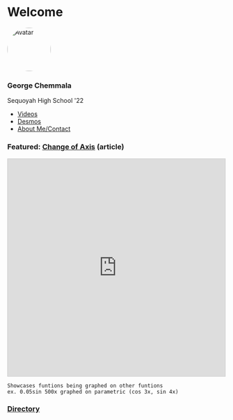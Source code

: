 # Welcome

<html>
<head>
<meta name="viewport" content="width=device-width, initial-scale=1">
<style>
.avatar {
  vertical-align: middle;
  width: 100px;
  height: 100px;
  border-radius: 50%;
}
</style>
</head>
<body>

<img src="https://geoc2022.github.io/media/pfp.jpeg" alt="Avatar" class="avatar">

</body>
</html>


### George Chemmala 
Sequoyah High School '22

- [Videos](pages/videos.md)
- [Desmos](pages/desmos.md)
- [About Me/Contact](pages/about_contact.md)

### Featured: [Change of Axis](pages/articles/Rubber_Axis.md) (article)

<html>
<iframe src="https://www.desmos.com/calculator/2onhgqyyl0?embed" width="500" height="500" style="border: 1px solid #ccc" frameborder=0></iframe>
</html>

```
Showcases funtions being graphed on other funtions
ex. 0.05sin 500x graphed on parametric (cos 3x, sin 4x)
```

### [Directory](dir.md)